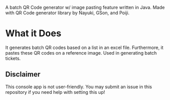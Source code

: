 A batch QR Code generator w/ image pasting feature written in Java. Made with QR Code generator library by Nayuki, GSon, and Poiji.

# What it Does
It generates batch QR codes based on a list in an excel file. Furthermore, it pastes these QR codes on a reference image. Used in generating batch tickets.

## Disclaimer
This console app is not user-friendly. You may submit an issue in this repository if you need help with setting this up!
